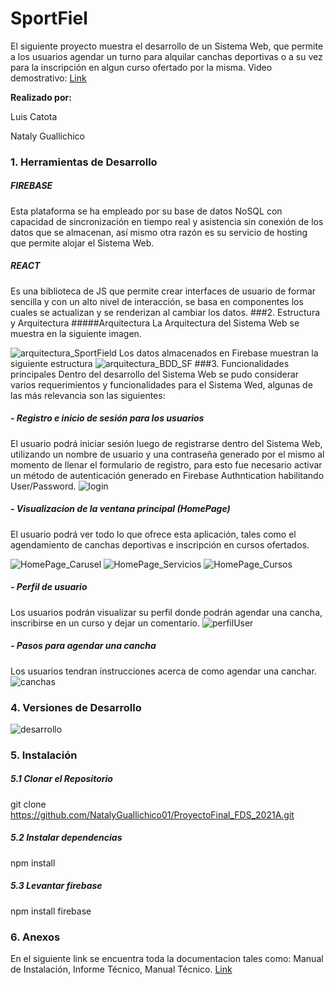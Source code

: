 # SportFiel
El siguiente proyecto muestra el desarrollo de un Sistema Web, que permite a los usuarios agendar un turno para alquilar canchas deportivas o a su vez para la inscripción en algun curso ofertado por la misma.
Video demostrativo: [Link](https://youtu.be/XHwnhfMY__c "Link")

**Realizado por:**

Luis Catota

Nataly Guallichico


###  1. Herramientas de Desarrollo
##### FIREBASE
Esta plataforma se ha empleado por su base de datos NoSQL con capacidad de sincronización en tiempo real y asistencia sin conexión de los datos que se almacenan, así mismo otra razón es su servicio de hosting que permite alojar el Sistema Web.
##### REACT
Es una biblioteca de JS que permite crear interfaces de usuario de formar sencilla y con un alto nivel de interacción, se basa en componentes   los cuales se actualizan y se renderizan al cambiar los datos. 
###2. Estructura y Arquitectura
#####Arquitectura
La Arquitectura del Sistema Web se muestra en la siguiente imagen. 

![arquitectura_SportField](https://user-images.githubusercontent.com/74806895/133349146-c6564944-6e57-4fcd-acdd-a5ffd01010cb.png)
Los datos almacenados en Firebase muestran la siguiente estructura
![arquitectura_BDD_SF](https://user-images.githubusercontent.com/74806895/133349551-6db37212-594d-4c4e-ac37-d7594c0380a2.png)
###3. Funcionalidades principales
Dentro del desarrollo del Sistema Web se pudo considerar varios requerimientos y funcionalidades para el Sistema Wed, algunas de las más relevancia son las siguientes:
##### - Registro e inicio de sesión para los usuarios
El usuario podrá iniciar sesión luego de registrarse dentro del Sistema Web, utilizando un nombre de usuario y una contraseña generado por el mismo al momento de llenar el formulario de registro, para esto fue necesario activar un método de autenticación generado en Firebase Authntication habilitando User/Password.
![login](https://user-images.githubusercontent.com/74806895/133351378-196b68d9-7c2b-4612-92bb-38824f9893ba.PNG)
##### - Visualizacion de la ventana principal (HomePage)
El usuario podrá ver todo lo que ofrece esta aplicación, tales como el agendamiento de canchas deportivas e inscripción en cursos ofertados.

![HomePage_Carusel](https://user-images.githubusercontent.com/74806895/133351812-77083a90-9e6f-4fbf-b800-8010b3d500a6.PNG)
![HomePage_Servicios](https://user-images.githubusercontent.com/74806895/133351910-734d4409-0fa5-4d22-8053-a335f4a7dc86.PNG)
![HomePage_Cursos](https://user-images.githubusercontent.com/74806895/133352026-5839b75e-a237-449c-8ec7-0a692ccf2240.PNG)
##### - Perfil de usuario
Los usuarios podrán visualizar su perfil donde podrán agendar una cancha, inscribirse en un curso y dejar un comentario.
![perfilUser](https://user-images.githubusercontent.com/74806895/133360787-18bdec87-479c-4b88-a9eb-2da23ca45e88.PNG)
##### - Pasos para agendar una cancha
Los usuarios tendran instrucciones acerca de como agendar una canchar.
![canchas](https://user-images.githubusercontent.com/74806895/133361245-f6c4b62c-ce00-4938-8dc6-37a373739392.PNG)
### 4. Versiones de Desarrollo
![desarrollo](https://user-images.githubusercontent.com/74806895/133362824-ef66836a-4324-4dbe-8cba-1be88c8cc904.PNG)
### 5. Instalación 
##### 5.1 Clonar el Repositorio
git clone https://github.com/NatalyGuallichico01/ProyectoFinal_FDS_2021A.git
##### 5.2 Instalar dependencias
npm install
##### 5.3 Levantar firebase
npm install firebase
###  6. Anexos
En el siguiente link se encuentra toda la documentacion tales como: Manual de Instalación, Informe Técnico, Manual Técnico. [Link](https://drive.google.com/drive/folders/1CGxTz6rc2mdMSiOXoc4HLf1br5GDFLEP?usp=sharing "Link")
